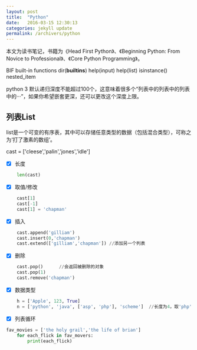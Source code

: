 ```yaml
---
layout: post
title:  "Python"
date:   2016-03-15 12:30:13
categories: jekyll update
permalink: /archivers/python
---
```


本文为读书笔记，书籍为《Head First Python》、《Beginning Python: From Novice to Professional》、《Core Python Programming》。

BIF built-in functions
dir(__builtins__) 
help(input)  help(list)
isinstance()
nested_item

python 3 默认递归深度不能超过100个，这意味着很多个“列表中的列表中的列表中的···”，如果你希望嵌套更深，还可以更改这个深度上限。


## 列表List
list是一个可变的有序表，其中可以存储任意类型的数据（包括混合类型），可称之为‘打了激素的数组’。

cast = ['cleese','palin','jones','idle']

- [x] 长度
```python
    len(cast)
```
- [x] 取值/修改
```python
    cast[1]
    cast[-1]    
    cast[1] = 'chapman'
```
- [x] 插入
```python   
    cast.append('gilliam')
    cast.insert(0,'chapman')
    cast.extend(['gilliam','chapman']) //添加另一个列表
```
- [x] 删除
```python
    cast.pop()      //会返回被删除的对象
    cast.pop(1) 
    cast.remove('chapman')
```
- [x] 数据类型
```python
    h = ['Apple', 123, True]
    n = ['python', 'java', ['asp', 'php'], 'scheme']  //长度为4，取'php'用n[2][1]
```
- [x] 列表循环
```python
fav_movies = ['the holy grail','the life of brian']
    for each_flick in fav_movers:
        print(each_flick)
```





    

